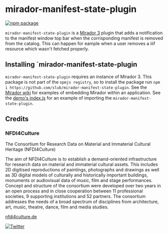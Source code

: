# mirador-manifest-state-plugin

[![npm package][npm-badge]][npm]

`mirador-manifest-state-plugin` is a [Mirador 3](https://github.com/projectmirador/mirador) plugin that adds a notification to the manifest window top bar when the corrisponding manifest is removed from the catalog. This can happen for eample when a user removes a iiif resource which wasn't fetched properly.

## Installing `mirador-manifest-state-plugin
`mirador-manifest-state-plugin` requires an instance of Mirador 3. This package is not part of the `npmjs registry`, so to install the package run `npm i https://github.com/slub/mirador-manifest-state-plugin`. See the [Mirador wiki](https://github.com/ProjectMirador/mirador/wiki) for examples of embedding Mirador within an application. See the [demo's index.js](https://github.com/slub/mirador-manifest-state-plugin/blob/main/demo/src/index.js) for an example of importing the `mirador-manifest-state-plugin`.

## Credits
### NFDI4Culture
The Consortium for Research Data on Material and Immaterial Cultural Heritage (NFDI4Culture)

The aim of NFDI4Culture is to establish a demand-oriented infrastructure for research data on material and immaterial cultural assets. This includes 2D digitised reproductions of paintings, photographs and drawings as well as 3D digital models of culturally and historically important buildings, monuments or audiovisual data of music, film and stage performances. Concept and structure of the consortium were developed over two years in an open process and in close cooperation between 11 professional societies, 9 supporting institutions and 52 partners. The consortium addresses the needs of a broad spectrum of disciplines from architecture, art, music, theatre, dance, film and media studies.

[nfdi4culture.de](https://www.nfdi4culture.de)

[![Twitter](https://img.shields.io/twitter/follow/nfdi4culture?style=social)](https://twitter.com/nfdi4culture)


[npm-badge]: https://img.shields.io/npm/v/npm-package.png?style=flat-square
[npm]: https://www.npmjs.org/package/npm-package
